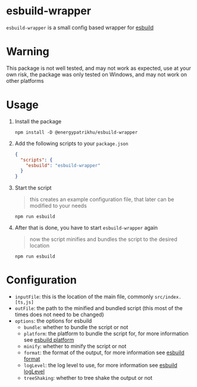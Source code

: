 # esbuild-wrapper
`esbuild-wrapper` is a small config based wrapper for [esbuild](https://github.com/evanw/esbuild)

# Warning
This package is not well tested, and may not work as expected, use at your own risk,
the package was only tested on Windows, and may not work on other platforms

# Usage
1. Install the package
    ```
    npm install -D @energypatrikhu/esbuild-wrapper
    ```

2. Add the following scripts to your `package.json`
    ```json
    {
      "scripts": {
        "esbuild": "esbuild-wrapper"
      }
    }
    ```

3. Start the script
    > this creates an example configuration file, that later can be modified to your needs
    ```
    npm run esbuild
    ```

4. After that is done, you have to start `esbuild-wrapper` again
    > now the script minifies and bundles the script to the desired location
    ```
    npm run esbuild
    ```

# Configuration
- `inputFile`: this is the location of the main file, commonly `src/index.[ts,js]`
- `outFile`: the path to the minified and bundled script (this most of the times does not need to be changed)
- `options`: the options for esbuild
    - `bundle`: whether to bundle the script or not
    - `platform`: the platform to bundle the script for, for more information see [esbuild platform](https://esbuild.github.io/api/#platform)
    - `minify`: whether to minify the script or not
    - `format`: the format of the output, for more information see [esbuild format](https://esbuild.github.io/api/#format)
    - `logLevel`: the log level to use, for more information see [esbuild logLevel](https://esbuild.github.io/api/#logLevel)
    - `treeShaking`: whether to tree shake the output or not
